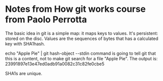 # Notes from How git works course from Paolo Perrotta

The basic idea in git is a simple map: it maps keys to values. It's persistent: stored on the disc. Values are the sequences of bytes that has a calculated key with SHA1hash. 

echo "Apple Pie" | git hash-object --stdin command is going to tell git that this is a content, not to make git search for a file "Apple Pie". The output is: 23991897e13e47ed0adb91a0082c31c82fe0cbe5

SHA1s are unique.